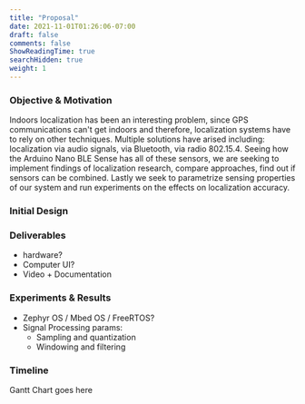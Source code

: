 ```yaml
---
title: "Proposal"
date: 2021-11-01T01:26:06-07:00
draft: false
comments: false
ShowReadingTime: true
searchHidden: true
weight: 1
---
```


### Objective & Motivation

Indoors localization has been an interesting problem, since GPS communications can't get indoors and therefore, localization systems have to rely on other techniques.
Multiple solutions have arised including: localization via audio signals, via Bluetooth, via radio 802.15.4. Seeing how the Arduino Nano BLE Sense has all of these sensors,
we are seeking to implement findings of localization research, compare approaches, find out if sensors can be combined. Lastly we seek to parametrize sensing properties of our
system and run experiments on the effects on localization accuracy.

### Initial Design

### Deliverables

- hardware?
- Computer UI?
- Video + Documentation

### Experiments & Results

- Zephyr OS / Mbed OS / FreeRTOS?
- Signal Processing params:
  - Sampling and quantization
  - Windowing and filtering

### Timeline

Gantt Chart goes here
